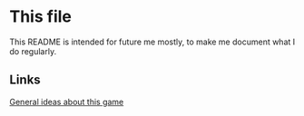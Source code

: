 # This file

This README is intended for future me mostly, to make me document what I do regularly.

## Links

[General ideas about this game](doc/IDEAS.md)
